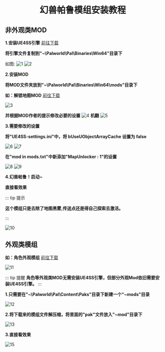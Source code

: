 # <center>**幻兽帕鲁模组安装教程**</center>

## 非外观类MOD

**1.安装UE4SS引擎**
[前往下载](https://github.com/UE4SS-RE/RE-UE4SS/releases)

**将引擎文件复制到"~\Palworld\Pal\Binaries\Win64\"目录下**

如图:
![1](https://image.hexokina.cn/file/06c50cad1f994072dc002.png)
![2](https://image.hexokina.cn/file/52da89cd09c2478d5caee.png)

**2.安装MOD**

**将MOD文件夹放到"~\Palworld\Pal\Binaries\Win64\mods\"目录下**

**如：解锁地图MOD**       [前往下载](https://www.nexusmods.com/palworld/mods/16?tab=description)

![3](https://image.hexokina.cn/file/8b26e8239a62ca9c64a92.png)

**并根据MOD作者的提示修改必要的设置**
![4](https://image.hexokina.cn/file/989e4f3523f85828888c1.png)
**机翻**
![5](https://image.hexokina.cn/file/d76f67257efee71cb4ce2.png)

**3.需要修改的设置**

**将"UE4SS-settings.ini"中，将 bUseUObjectArrayCache 设置为 false**

![6](https://image.hexokina.cn/file/295178197a12b9b170cc4.png)
![7](https://image.hexokina.cn/file/123bff1c5244942fd5148.png)

**在"mod in mods.txt"中新添加"MapUnlocker : 1"的设置**

![8](https://image.hexokina.cn/file/5e854440ed00356dbae71.png)
![9](https://image.hexokina.cn/file/d4b52d9ec04d69bef42fb.png)

**4.幻兽帕鲁！启动~**

**直接看效果**

::: tip 提示

**这个模组只是去除了地图黑雾,传送点还是得自己探索去激活。**

:::

![10](https://image.hexokina.cn/file/80eea622b78d65e71f597.png)








## 外观类模组

**如：角色外观模组**     [前往下载](https://www.nexusmods.com/palworld/mods/97)

![11](https://image.hexokina.cn/file/61f63c658ac6465995cc6.png)



::: tip 提醒
**角色等外观类MOD无需安装UE4SS引擎，但部分外观Mod依旧需要安装UE4SS引擎。**
:::

**1.只需要在"~\Palworld\Pal\Content\Paks\"目录下新建一个"~mods"目录**

![12](https://image.hexokina.cn/file/0468b7878426019bbb202.png)

**2.将下载来的模组文件解压缩，将里面的"pak"文件放入"~mod"目录下**

![13](https://image.hexokina.cn/file/5df5dc8511d81e7bba820.png)

**3.直接看效果**

![15](https://image.hexokina.cn/file/26e73571ed90dccabb244.png)